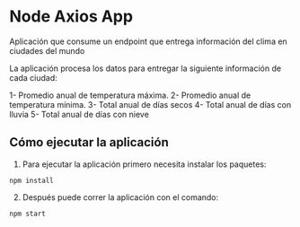# Node Axios App

Aplicación que consume un endpoint que entrega información del clima en ciudades del mundo

La aplicación procesa los datos para entregar la siguiente información de cada ciudad:

1- Promedio anual de temperatura máxima.
2- Promedio anual de temperatura mínima.
3- Total anual de días secos
4- Total anual de días con lluvia
5- Total anual de días con nieve

## Cómo ejecutar la aplicación
1. Para ejecutar la aplicación primero necesita instalar los paquetes:
```
npm install
```

2. Después puede correr la aplicación con el comando:
```
npm start
```